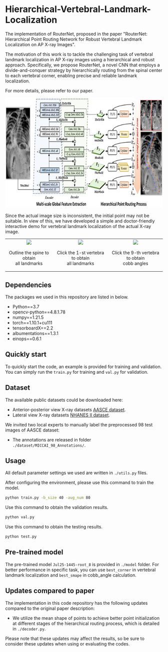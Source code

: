 # Hierarchical-Vertebral-Landmark-Localization
The implementation of RouterNet, proposed in the paper "RouterNet: Hierarchical Point Routing Network for Robust Vertebral Landmark Localization on AP X-ray Images". 

The motivation of this work is to tackle the challenging task of vertebral landmark localization in AP X-ray images using a hierarchical and robust approach. Specifically, we propose RouterNet, a novel CNN that employs a divide-and-conquer strategy by hierarchically routing from the spinal center to each vertebral corner, enabling precise and reliable landmark localization. 

For more details, please refer to our paper.

<img src="./fig/fig.png" height='350px'>

Since the actual image size is inconsistent, the initial point may not be suitable. In view of this, we have developed a simple and doctor-friendly interactive demo for vertebral landmark localization of the actual X-ray image. 

<table><tr style="border:none" align="center">
<td style="border:none"><img src='./fig/box2landmarks.gif' height="450px"> <p align="center">Outline the spine to obtain<br> all landmarks</p></td>
<td style="border:none"><img src='./fig/point2landmarks.gif' height="450px"><p align="center">Click the 1-st vertebra to obtain<br> all landmarks</p></td>
<td style="border:none"><img src='./fig/point2cobb.gif' height="450px"><p align="center" >Click the 9-th vertebra to obtain<br> cobb angles</p></td>
</tr></table>


## Dependencies
The packages we used in this repository are listed in below.

- Python==3.7
- opencv-python==4.8.1.78
- numpy==1.21.5
- torch==1.10.1+cu111
- tensorboardX==2.2
- albumentations==1.3.1
- einops==0.6.1

## Quickly start
To quickly start the code, an example is provided for training and validation. 
You can simply run the `train.py` for training and `val.py` for validation.


## Dataset
The available public datasets could be downloaded here:
- Anterior-posterior view X-ray datasets [AASCE dataset](https://aasce19.github.io/#challenge-dataset).
- Lateral view X-ray datasets [NHANES II dataset](https://wwwn.cdc.gov/nchs/nhanes/nhanes2/default.aspx).

We invited two local experts to manually label the preprocessed 98 test images of AASCE dataset:
- The annotations are released in folder `./dataset/MICCAI_98_Annotations/`.

## Usage
All default parameter settings we used are written in `./utils.py` files.

After configuring the environment, please use this command to train the model.
```sh
python train.py -b_size 40 -aug_num 80
```

Use this command to obtain the validation results.
```sh
python val.py 
```

Use this command to obtain the testing results.
```sh
python test.py 
```

## Pre-trained model
The pre-trained model `Jul25-1445-root_8` is provided in `./model` folder. For better performance in specific task, you can use `best_corner` in vertebral landmark localization and `best_smape` in cobb_angle calculation.

## Updates compared to paper
The implementation in this code repository has the following updates compared to the original paper description:
- We utilize the mean shape of points to achieve better point initialization at different stages of the hierarchical routing process, which is detailed in `./decoder.py`.

Please note that these updates may affect the results, so be sure to consider these updates when using or evaluating the codes.



